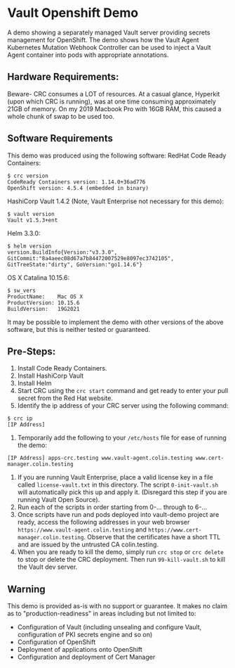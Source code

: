 # Vault Openshift Demo
A demo showing a separately managed Vault server providing secrets management for
OpenShift. The demo shows how the Vault Agent Kubernetes Mutation Webhook Controller
can be used to inject a Vault Agent container into pods with appropriate annotations.

## Hardware Requirements:
Beware- CRC consumes a LOT of resources. At a casual glance, Hyperkit (upon which CRC is running), was at one time consuming approximately 21GB of memory. On my 2019 Macbook Pro with 16GB RAM, this caused a whole chunk of swap to be used too.

## Software Requirements
This demo was produced using the following software:
RedHat Code Ready Containers:
```
$ crc version
CodeReady Containers version: 1.14.0+36ad776
OpenShift version: 4.5.4 (embedded in binary)
```
HashiCorp Vault 1.4.2 (Note, Vault Enterprise not necessary for this demo):
```
$ vault version
Vault v1.5.3+ent
```
Helm 3.3.0:
```
$ helm version
version.BuildInfo{Version:"v3.3.0", GitCommit:"8a4aeec08d67a7b84472007529e8097ec3742105", GitTreeState:"dirty", GoVersion:"go1.14.6"}
```
OS X Catalina 10.15.6:
```
$ sw_vers
ProductName:	Mac OS X
ProductVersion:	10.15.6
BuildVersion:	19G2021
```

It may be possible to implement the demo with other versions of the above software, but this is neither tested
or guaranteed.

## Pre-Steps:
1. Install Code Ready Containers.
1. Install HashiCorp Vault
1. Install Helm
1. Start CRC using the `crc start` command and get ready to enter your pull secret from the Red Hat website.
1. Identify the ip address of your CRC server using the following command:
```
$ crc ip
[IP Address]
```
1. Temporarily add the following to your `/etc/hosts` file for ease of running the demo:
```
[IP Address] apps-crc.testing www.vault-agent.colin.testing www.cert-manager.colin.testing
```
1. If you are running Vault Enterprise, place a valid license key in a file called `license-vault.txt` in
this directory. The script `0-init-vault.sh` will automatically pick this up and apply it. (Disregard this step if you are running Vault Open Source).
1. Run each of the scripts in order starting from 0-... through to 6-...
1. Once scripts have run and pods deployed into vault-demo project are ready, access the following addresses
in your web browser `https://www.vault-agent.colin.testing` and `https://www.cert-manager.colin.testing`.
Observe that the certificates have a short TTL and are issued by the untrusted CA colin.testing.
1. When you are ready to kill the demo, simply run `crc stop` or `crc delete` to stop or delete the CRC deployment. Then run `99-kill-vault.sh` to kill the Vault dev server.
## Warning
This demo is provided as-is with no support or guarantee. It makes no claim as to "production-readiness" in areas including but not limited to:
- Configuration of Vault (including unsealing and configure Vault, configuration of PKI secrets engine and so on)
- Configuration of OpenShift
- Deployment of applications onto OpenShift
- Configuration and deployment of Cert Manager
